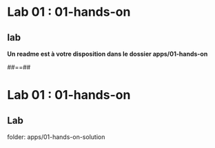 <!-- .slide: class="exercice" -->
# Lab 01 : 01-hands-on
## lab
<b>Un readme est à votre disposition dans le dossier apps/01-hands-on</b>
<!-- .element: class="full-center" -->
##==##

<!-- .slide: class="exercice full-center" -->
# Lab 01 : 01-hands-on
## Lab
folder: apps/01-hands-on-solution
<!-- .element: class="bold"-->
